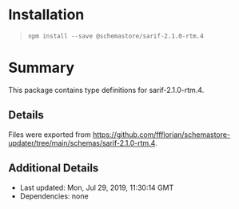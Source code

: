 # Installation
> `npm install --save @schemastore/sarif-2.1.0-rtm.4`

# Summary
This package contains type definitions for sarif-2.1.0-rtm.4.

## Details
Files were exported from https://github.com/ffflorian/schemastore-updater/tree/main/schemas/sarif-2.1.0-rtm.4.

## Additional Details
* Last updated: Mon, Jul 29, 2019, 11:30:14 GMT
* Dependencies: none
